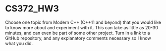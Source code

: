 # CS372_HW3
Choose one topic from Modern C++ (C++11 and beyond) that you would like to know more about and experiment with it. This can take as little as 20-30 minutes, and can even be part of some other project. Turn in a link to a GitHub repository, and any explanatory comments necessary so I know what you did.
